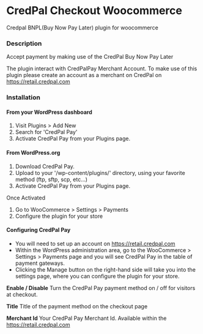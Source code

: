# CredPal Checkout Woocommerce
Credpal BNPL(Buy Now Pay Later) plugin for woocommerce


### Description
Accept payment by making use of the CredPal Buy Now Pay Later

The plugin interact with CredPalPay Merchant Account.
To make use of this plugin please create an account as a merchant on CredPal on https://retail.credpal.com

### Installation

#### From your WordPress dashboard

1. Visit Plugins > Add New
2. Search for 'CredPal Pay'
3. Activate CredPal Pay from your Plugins page.

#### From WordPress.org
1. Download CredPal Pay.
2. Upload to your '/wp-content/plugins/' directory, using your favorite method (ftp, sftp, scp, etc...)
3. Activate CredPal Pay from your Plugins page.

Once Activated
1. Go to WooCommerce > Settings > Payments
2. Configure the plugin for your store

#### Configuring CredPal Pay
* You will need to set up an account on https://retail.credpal.com
* Within the WordPress administration area, go to the WooCommerce > Settings > Payments page and you will see CredPal Pay in the table of payment gateways.
* Clicking the Manage button on the right-hand side will take you into the settings page, where you can configure the plugin for your store.

**Enable / Disable**
Turn the CredPal Pay payment method on / off for visitors at checkout.

**Title**
Title of the payment method on the checkout page

**Merchant Id**
Your CredPal Pay Merchant Id. Available within the https://retail.credpal.com
